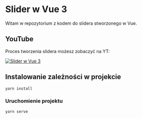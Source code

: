 # Slider w Vue 3

Witam w repozytorium z kodem do slidera stworzonego w Vue.

## YouTube

Proces tworzenia slidera możesz zobaczyć na YT:

[![Slider w Vue 3](https://img.youtube.com/vi/BN3kahei-_M/0.jpg)](https://www.youtube.com/watch?v=BN3kahei-_M 'Slider w Vue 3')

## Instalowanie zależności w projekcie

```
yarn install
```

### Uruchomienie projektu

```
yarn serve
```
